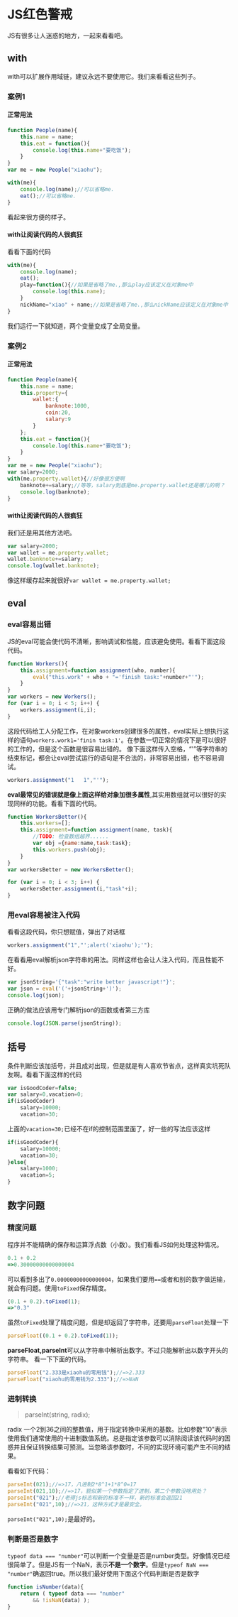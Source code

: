 # JS红色警戒
JS有很多让人迷惑的地方，一起来看看吧。
## with
with可以扩展作用域链，建议永远不要使用它。我们来看看这些列子。
### 案例1
#### 正常用法
```javascript
function People(name){
    this.name = name;
    this.eat = function(){
        console.log(this.name+"要吃饭");
    }
}
var me = new People("xiaohu");

with(me){
    console.log(name);//可以省略me.
    eat();//可以省略me.
}
```
看起来很方便的样子。
#### with让阅读代码的人很疯狂
看看下面的代码
```javascript
with(me){
    console.log(name);
    eat();
    play=function(){//如果是省略了me.,那么play应该定义在对象me中
        console.log(this.name);
    }
    nickName="xiao" + name;//如果是省略了me.,那么nickName应该定义在对象me中
}
```
我们运行一下就知道，两个变量变成了全局变量。

### 案例2
#### 正常用法
```javascript
function People(name){
    this.name = name;
    this.property={
        wallet:{
            banknote:1000,
            coin:20,
            salary:9
        }
    };
    this.eat = function(){
        console.log(this.name+"要吃饭");
    }
}
var me = new People("xiaohu");
var salary=2000;
with(me.property.wallet){//好像很方便啊
    banknote+=salary;//等等，salary到底是me.property.wallet还是哪儿的啊？
    console.log(banknote);
}
```
#### with让阅读代码的人很疯狂
我们还是用其他方法吧。
```javascript
var salary=2000;
var wallet = me.property.wallet;
wallet.banknote+=salary;
console.log(wallet.banknote);
```
像这样缓存起来就很好`var wallet = me.property.wallet;`

## eval
### eval容易出错
JS的eval可能会使代码不清晰，影响调试和性能，应该避免使用。看看下面这段代码。
```javascript
function Workers(){
    this.assignment=function assignment(who, number){
        eval("this.work" + who + "='finish task:"+number+"'");
    }
}
var workers = new Workers();
for (var i = 0; i < 5; i++) {
    workers.assignment(i,i);
}
```
这段代码给工人分配工作，在对象workers创建很多的属性，eval实际上想执行这样的语句`workers.work1='finin task:1'`。在参数一切正常的情况下是可以很好的工作的，但是这个函数是很容易出错的。
像下面这样传入空格，“'”等字符串的结束标记，都会让eval尝试运行的语句是不合法的，非常容易出错，也不容易调试。
```javascript
workers.assignment("1   1","'");
```
**eval最常见的错误就是像上面这样给对象加很多属性**,其实用数组就可以很好的实现同样的功能。看看下面的代码。
```javascript
function WorkersBetter(){
    this.workers=[];
    this.assignment=function assignment(name, task){
        //TODO: 检查数组越界......
        var obj ={name:name,task:task};
        this.workers.push(obj);
    }
}
var workersBetter = new WorkersBetter();

for (var i = 0; i < 3; i++) {
    workersBetter.assignment(i,"task"+i);
}
```
### 用eval容易被注入代码
看看这段代码，你只想赋值，弹出了对话框
```javascript
workers.assignment("1","';alert('xiaohu');'");
```

在看看用eval解析json字符串的用法。同样这样也会让人注入代码，而且性能不好。
```javascript
var jsonString='{"task":"write better javascript!"}';
var json = eval('('+jsonString+')');
console.log(json);
```
正确的做法应该用专门解析json的函数或者第三方库
```javascript
console.log(JSON.parse(jsonString));
```

## 括号
条件判断应该加括号，并且成对出现，但是就是有人喜欢节省点，这样真实坑死队友啊。看看下面这样的代码
```javascript
var isGoodCoder=false;
var salary=0,vacation=0;
if(isGoodCoder)
    salary=10000;
    vacation=30;
```
上面的`vacation=30;`已经不在if的控制范围里面了，好一些的写法应该这样
```javascript
if(isGoodCoder){
    salary=10000;
    vacation=30;
}else{
    salary=1000;
    vacation=5;
}
```

## 数字问题
### 精度问题
程序并不能精确的保存和运算浮点数（小数）。我们看看JS如何处理这种情况。
```javascript
0.1 + 0.2
=>0.30000000000000004
```
可以看到多出了`0.00000000000000004`，如果我们要用`==`或者和别的数字做运输，就会有问题。使用`toFixed`保存精度。
```javascript
(0.1 + 0.2).toFixed(1);
=>"0.3"
```
虽然`toFixed`处理了精度问题，但是却返回了字符串，还要用`parseFloat`处理一下
```javascript
parseFloat((0.1 + 0.2).toFixed(1));
```
**parseFloat,parseInt**可以从字符串中解析出数字。不过只能解析出以数字开头的字符串。
看一下下面的代码。
```javascript
parseFloat("2.333是xiaohu的零用钱");//=>2.333
parseFloat("xiaohu的零用钱为2.333");//=>NaN
```

### 进制转换

>parseInt(string, radix);

radix
一个2到36之间的整数值，用于指定转换中采用的基数。比如参数"10"表示使用我们通常使用的十进制数值系统。总是指定该参数可以消除阅读该代码时的困惑并且保证转换结果可预测。当忽略该参数时，不同的实现环境可能产生不同的结果。

看看如下代码：
```javascript
parseInt(021);//=>17，八进制2*8^1+1*8^0=17
parseInt(021,10);//=>17，貌似第一个参数指定了进制，第二个参数没啥用处？
parseInt("021");//老得js标志和新的标准不一样，新的标准会返回21
parseInt("021",10);//=>21，这种方式才是最安全。
```
`parseInt("021",10);`是最好的。

### 判断是否是数字
`typeof data === "number"`可以判断一个变量是否是number类型。好像情况已经很简单了。但是JS有一个NaN，表示**不是一个数字**。但是`typeof NaN === "number"`确返回true。所以我们最好使用下面这个代码判断是否是数字
```javascript
function isNumber(data){
    return ( typeof data === "number" 
        && !isNaN(data) ); 
}
```

